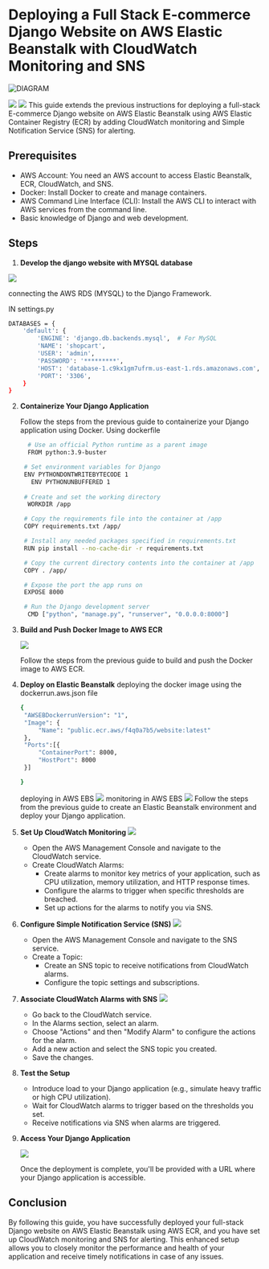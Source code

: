 
# Deploying a Full Stack E-commerce Django Website on AWS Elastic Beanstalk with CloudWatch Monitoring and SNS

![DIAGRAM](https://github.com/yuva19102003/full-stack-ecommerce-website-deployment-monitoring/blob/master/diagram.svg)

<img src="Screenshot from 2023-08-09 23-54-06.png">
<img src="Screenshot from 2023-08-09 23-54-59.png">
This guide extends the previous instructions for deploying a full-stack E-commerce Django website on AWS Elastic Beanstalk using AWS Elastic Container Registry (ECR) by adding CloudWatch monitoring and Simple Notification Service (SNS) for alerting.

## Prerequisites

- AWS Account: You need an AWS account to access Elastic Beanstalk, ECR, CloudWatch, and SNS.
- Docker: Install Docker to create and manage containers.
- AWS Command Line Interface (CLI): Install the AWS CLI to interact with AWS services from the command line.
- Basic knowledge of Django and web development.

## Steps
1. **Develop the django website with MYSQL database**

  <img src="project-screenshot/aws-rds-mysql-database.png">
  

   connecting the AWS RDS (MYSQL) to the Django Framework.
   
   IN settings.py
```bash
DATABASES = {
    'default': {
        'ENGINE': 'django.db.backends.mysql',  # For MySQL
        'NAME': 'shopcart',
        'USER': 'admin',
        'PASSWORD': '*********',
        'HOST': 'database-1.c9kx1gm7ufrm.us-east-1.rds.amazonaws.com',
        'PORT': '3306',
    }
}

```
      
2. **Containerize Your Django Application**

    Follow the steps from the previous guide to containerize your Django application using Docker.
   Using dockerfile
   ```bash
     # Use an official Python runtime as a parent image
     FROM python:3.9-buster

    # Set environment variables for Django
    ENV PYTHONDONTWRITEBYTECODE 1
      ENV PYTHONUNBUFFERED 1
  
    # Create and set the working directory
     WORKDIR /app

    # Copy the requirements file into the container at /app
    COPY requirements.txt /app/

    # Install any needed packages specified in requirements.txt
    RUN pip install --no-cache-dir -r requirements.txt

    # Copy the current directory contents into the container at /app
    COPY . /app/

    # Expose the port the app runs on
    EXPOSE 8000

    # Run the Django development server
     CMD ["python", "manage.py", "runserver", "0.0.0.0:8000"]
   ```
   

4. **Build and Push Docker Image to AWS ECR**

     <img src="project-screenshot/aws-ecr-docker-image.png">


    Follow the steps from the previous guide to build and push the Docker image to AWS ECR.

6. **Deploy on Elastic Beanstalk**
   deploying the docker image using the dockerrun.aws.json file
   ```bash
   {
    "AWSEBDockerrunVersion": "1",
    "Image": {
        "Name": "public.ecr.aws/f4q0a7b5/website:latest"
    },
    "Ports":[{
        "ContainerPort": 8000,
        "HostPort": 8000
    }]

   }
   ```

   deploying in AWS EBS
    <img src="project-screenshot/aws-elastic-beanstalk.png">
    monitoring in AWS EBS
   <img src="project-screenshot/beanstalk-monitoring.png"> 
    Follow the steps from the previous guide to create an Elastic Beanstalk environment and deploy your Django application.

8. **Set Up CloudWatch Monitoring**
    <img src="project-screenshot/aws-cloudwatch.png">
    - Open the AWS Management Console and navigate to the CloudWatch service.
    - Create CloudWatch Alarms:
      - Create alarms to monitor key metrics of your application, such as CPU utilization, memory utilization, and HTTP response times.
      - Configure the alarms to trigger when specific thresholds are breached.
      - Set up actions for the alarms to notify you via SNS.

9. **Configure Simple Notification Service (SNS)**
      <img src="project-screenshot/aws-sns.png">
    - Open the AWS Management Console and navigate to the SNS service.
    - Create a Topic:
      - Create an SNS topic to receive notifications from CloudWatch alarms.
      - Configure the topic settings and subscriptions.

11. **Associate CloudWatch Alarms with SNS**
    <img src="project-screenshot/aws-sns-notification.jpg">
    - Go back to the CloudWatch service.
    - In the Alarms section, select an alarm.
    - Choose "Actions" and then "Modify Alarm" to configure the actions for the alarm.
    - Add a new action and select the SNS topic you created.
    - Save the changes.

12. **Test the Setup**

    - Introduce load to your Django application (e.g., simulate heavy traffic or high CPU utilization).
    - Wait for CloudWatch alarms to trigger based on the thresholds you set.
    - Receive notifications via SNS when alarms are triggered.

13. **Access Your Django Application**

    <img src="project-screenshot/aws-elastic-beanstalk.png">

    Once the deployment is complete, you'll be provided with a URL where your Django application is accessible.

## Conclusion

By following this guide, you have successfully deployed your full-stack Django website on AWS Elastic Beanstalk using AWS ECR, and you have set up CloudWatch monitoring and SNS for alerting. This enhanced setup allows you to closely monitor the performance and health of your application and receive timely notifications in case of any issues.
